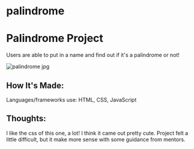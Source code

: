 # palindrome

# Palindrome Project

Users are able to put in a name and find out if it's a palindrome or not!

![palindrome jpg](https://user-images.githubusercontent.com/102040536/172030878-cf24aa88-49f2-477e-a0eb-ce1a3aa360c3.png)


## How It's Made:

Languages/frameworks use: HTML, CSS, JavaScript

## Thoughts:

I like the css of this one, a lot! I think it came out pretty cute. Project felt a little difficult, but it make more sense with some guidance from mentors. 
